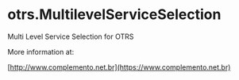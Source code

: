# otrs.MultilevelServiceSelection
Multi Level Service Selection for OTRS

More information at:

[http://www.complemento.net.br](https://www.complemento.net.br)
